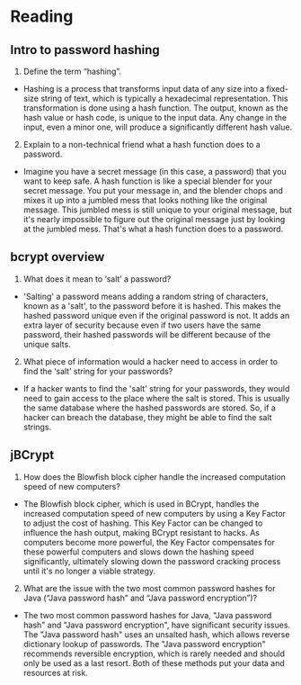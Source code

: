 # Reading

## Intro to password hashing

1. Define the term “hashing”.

  - Hashing is a process that transforms input data of any size into a fixed-size string of text, which is typically a hexadecimal representation.
    This transformation is done using a hash function. The output, known as the hash value or hash code, is unique to the input data. Any change in
    the input, even a minor one, will produce a significantly different hash value.

2. Explain to a non-technical friend what a hash function does to a password.

  - Imagine you have a secret message (in this case, a password) that you want to keep safe. A hash function is like a special blender for your
    secret message. You put your message in, and the blender chops and mixes it up into a jumbled mess that looks nothing like the original message.
    This jumbled mess is still unique to your original message, but it's nearly impossible to figure out the original message just by looking at the
    jumbled mess. That's what a hash function does to a password.

## bcrypt overview

1. What does it mean to ‘salt’ a password?

  - 'Salting' a password means adding a random string of characters, known as a 'salt', to the password before it is hashed. This makes the hashed
    password unique even if the original password is not. It adds an extra layer of security because even if two users have the same password, their
    hashed passwords will be different because of the unique salts.

2. What piece of information would a hacker need to access in order to find the ‘salt’ string for your passwords?

  - If a hacker wants to find the 'salt' string for your passwords, they would need to gain access to the place where the salt is stored.
    This is usually the same database where the hashed passwords are stored. So, if a hacker can breach the database, they might be able to
    find the salt strings.

## jBCrypt

1. How does the Blowfish block cipher handle the increased computation speed of new computers?

  - The Blowfish block cipher, which is used in BCrypt, handles the increased computation speed of new computers by using a Key Factor
    to adjust the cost of hashing. This Key Factor can be changed to influence the hash output, making BCrypt resistant to hacks. As
    computers become more powerful, the Key Factor compensates for these powerful computers and slows down the hashing speed significantly,
    ultimately slowing down the password cracking process until it's no longer a viable strategy.

2. What are the issue with the two most common password hashes for Java (“Java password hash” and “Java password encryption”)?

  - The two most common password hashes for Java, "Java password hash" and "Java password encryption", have significant security issues.
    The "Java password hash" uses an unsalted hash, which allows reverse dictionary lookup of passwords. The "Java password encryption"
    recommends reversible encryption, which is rarely needed and should only be used as a last resort. Both of these methods put your
    data and resources at risk.
